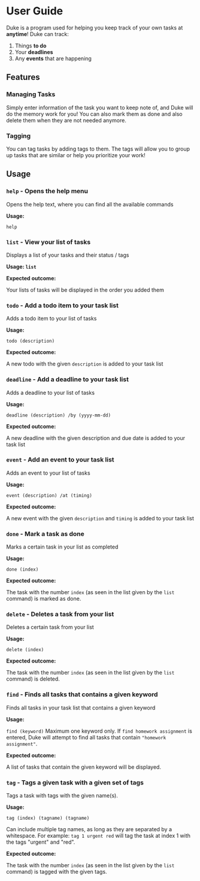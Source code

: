 # User Guide

Duke is a program used for helping you keep track of your own tasks at **anytime**!
Duke can track:
1. Things **to do**
2. Your **deadlines**
3. Any **events** that are happening

## Features 

### Managing Tasks

Simply enter information of the task you want to keep note of, and Duke will do the memory work for you!
You can also mark them as done and also delete them when they are not needed anymore.
 
### Tagging

You can tag tasks by adding tags to them. The tags will allow you to group up tasks that are similar or
help you prioritize your work!

## Usage

### `help` - Opens the help menu

Opens the help text, where you can find all the available commands

**Usage:** 

`help`


### `list` - View your list of tasks

Displays a list of your tasks and their status / tags

**Usage: `list`**

**Expected outcome:** 

Your lists of tasks will be displayed in the order you added them

### `todo` - Add a todo item to your task list

Adds a todo item to your list of tasks

**Usage:**

`todo (description)`

**Expected outcome:**

A new todo with the given `description` is added to your task list

### `deadline` - Add a deadline to your task list

Adds a deadline to your list of tasks

**Usage:** 

`deadline (description) /by (yyyy-mm-dd)`

**Expected outcome:**

A new deadline with the given description and due date is added to your task list

### `event` - Add an event to your task list

Adds an event to your list of tasks

**Usage:** 

`event (description) /at (timing)`

**Expected outcome:**

A new event with the given `description` and `timing` is added to your task list

### `done` - Mark a task as done

Marks a certain task in your list as completed

**Usage:** 

`done (index)`

**Expected outcome:**

The task with the number `index` (as seen in the list given by the `list` command) is marked as done.

### `delete` - Deletes a task from your list

Deletes a certain task from your list

**Usage:** 

`delete (index)`

**Expected outcome:**

The task with the number `index` (as seen in the list given by the `list` command) is deleted.

### `find` - Finds all tasks that contains a given keyword

Finds all tasks in your task list that contains a given keyword

**Usage:** 

`find (keyword)`
Maximum one keyword only. If `find homework assignment` is entered, Duke will attempt to find
all tasks that contain `"homework assignment"`.

**Expected outcome:**

A list of tasks that contain the given keyword will be displayed.

### `tag` - Tags a given task with a given set of tags

Tags a task with tags with the given name(s).

**Usage:** 

`tag (index) (tagname) (tagname)`

Can include multiple tag names, as long as they are separated by a whitespace. 
For example: `tag 1 urgent red` will tag the task at index 1 with the tags "urgent" and "red".


**Expected outcome:**

The task with the number `index` (as seen in the list given by the `list` command) is tagged with the given tags.
